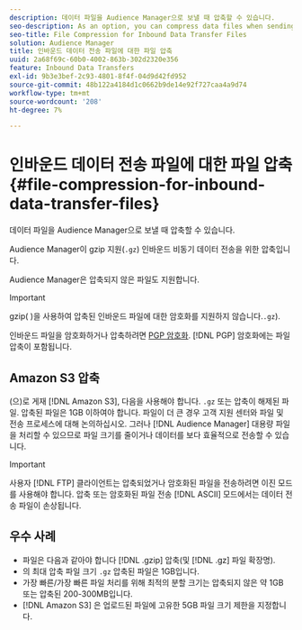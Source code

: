 ```yaml
---
description: 데이터 파일을 Audience Manager으로 보낼 때 압축할 수 있습니다.
seo-description: As an option, you can compress data files when sending them to Audience Manager.
seo-title: File Compression for Inbound Data Transfer Files
solution: Audience Manager
title: 인바운드 데이터 전송 파일에 대한 파일 압축
uuid: 2a68f69c-60b0-4002-863b-302d2320e356
feature: Inbound Data Transfers
exl-id: 9b3e3bef-2c93-4801-8f4f-04d9d42fd952
source-git-commit: 48b122a4184d1c0662b9de14e92f727caa4a9d74
workflow-type: tm+mt
source-wordcount: '208'
ht-degree: 7%

---
```


# 인바운드 데이터 전송 파일에 대한 파일 압축{#file-compression-for-inbound-data-transfer-files}

데이터 파일을 Audience Manager으로 보낼 때 압축할 수 있습니다.

<!-- inbound-file-compression.xml -->

Audience Manager이 gzip 지원(`.gz`) 인바운드 비동기 데이터 전송을 위한 압축입니다.

Audience Manager은 압축되지 않은 파일도 지원합니다.

>[!IMPORTANT]
>
>gzip( )을 사용하여 압축된 인바운드 파일에 대한 암호화를 지원하지 않습니다.`.gz`).
>
>인바운드 파일을 암호화하거나 압축하려면 [PGP 암호화](../../../integration/sending-audience-data/batch-data-transfer-explained/inbound-file-encryption.md). [!DNL PGP] 암호화에는 파일 압축이 포함됩니다.

## Amazon S3 압축

(으)로 게재 [!DNL Amazon S3], 다음을 사용해야 합니다. `.gz` 또는 압축이 해제된 파일. 압축된 파일은 1GB 이하여야 합니다. 파일이 더 큰 경우 고객 지원 센터와 파일 및 전송 프로세스에 대해 논의하십시오. 그러나 [!DNL Audience Manager] 대용량 파일을 처리할 수 있으므로 파일 크기를 줄이거나 데이터를 보다 효율적으로 전송할 수 있습니다.

>[!IMPORTANT]
>
>사용자 [!DNL FTP] 클라이언트는 압축되었거나 암호화된 파일을 전송하려면 이진 모드를 사용해야 합니다. 압축 또는 암호화된 파일 전송 [!DNL ASCII] 모드에서는 데이터 전송 파일이 손상됩니다.

## 우수 사례

* 파일은 다음과 같아야 합니다 [!DNL .gzip] 압축(및 [!DNL .gz] 파일 확장명).
* 의 최대 압축 파일 크기 `.gz` 압축된 파일은 1GB입니다.
* 가장 빠른/가장 빠른 파일 처리를 위해 최적의 분할 크기는 압축되지 않은 약 1GB 또는 압축된 200-300MB입니다.
* [!DNL Amazon S3] 은 업로드된 파일에 고유한 5GB 파일 크기 제한을 지정합니다.
